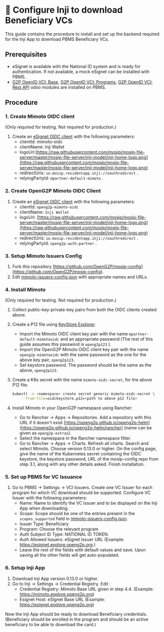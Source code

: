 # 📔 Configure Inji to download Beneficiary VCs

This guide contains the procedure to install and set up the backend required for the Inji App to download PBMS Beneficiary VCs.

## Prerequisites

* eSignet is available with the National ID system and is ready for authentication. If not available, a mock eSignet can be installed with PBMS.
* [G2P OpenID VCI: Base](../../../developer-zone/odoo-modules/g2p-openid-vci-base.md), [G2P OpenID VCI: Programs](../../../developer-zone/odoo-modules/g2p-openid-vci-programs.md), [G2P OpenID VCI: Rest API](../../../developer-zone/odoo-modules/g2p-openid-vci-rest-api.md) odoo modules are installed on PBMS.

## Procedure

### 1. Create Mimoto OIDC client

(Only required for testing. Not required for production.)

1. Create an [eSignet OIDC client](../../../../social-registry/features/id-integration/id-authentication/user-guides/esignet-client-creation.md) with the following parameters:
   * clientId: mimoto-oidc
   * clientName: Inji Wallet
   * logoUrl:[https://raw.githubusercontent.com/mosip/mosip-file-server/master/mosip-file-server/inji-model/inji-home-logo.png](https://raw.githubusercontent.com/mosip/mosip-file-server/master/mosip-file-server/inji-model/inji-home-logo.png)
   * redirectUris: `io.mosip.residentapp.inji://oauthredirect` .
   * relyingPartyId: `mpartner-default-mimoto` .

### 2. Create OpenG2P Mimoto OIDC Client

1. Create an [eSignet OIDC client](../../../../social-registry/features/id-integration/id-authentication/user-guides/esignet-client-creation.md) with the following parameters:
   * clientId: `openg2p-mimoto-oidc`
   * clientName: `Inji Wallet`
   * logoUrl: [https://raw.githubusercontent.com/mosip/mosip-file-server/master/mosip-file-server/inji-model/inji-home-logo.png](https://raw.githubusercontent.com/mosip/mosip-file-server/master/mosip-file-server/inji-model/inji-home-logo.png)
   * redirectUris: `io.mosip.residentapp.inji://oauthredirect` .
   * relyingPartyId: `openg2p-auth-partner` .

### 3. Setup Mimoto Issuers Config

1. Fork this repository [https://github.com/OpenG2P/mosip-config](https://github.com/OpenG2P/mosip-config).
2. Edit [mimoto-issuers-config.json](https://github.com/OpenG2P/mosip-config/blob/master/mimoto-issuers-config.json) with appropriate names and URLs.

### 4. Install Mimoto

(Only required for testing. Not required for production.)

1. Collect public-key-private-key pairs from both the OIDC clients created above.
2. Create a P12 file using [KeyStore Explorer](configure-inji-to-download-beneficiary-vcs.md#prerequisites).&#x20;
   * Import the Mimoto OIDC client key pair with the name `mpartner-default-mimotooidc` and an appropriate password (The rest of this guide assumes this password is `openg2p123` ).
   * Import the OpenG2P Mimoto OIDC client key pair with the name `openg2p-mimotooidc` with the same password as the one for the above key pair, `openg2p123`.
   * Set keystore password. The password should be the same as the above, `openg2p123`.
3.  Create a K8s secret with the name `mimoto-oidc-secret`, for the above P12 file:

    ```bash
    kubectl -n <namespace> create secret generic mimoto-oidc-secret \
        --from-file=oidckeystore.p12=<path to above p12 file>
    ```
4. Install Mimoto in your OpenG2P namespace using Rancher:
   * Go to Rancher -> Apps -> Repositories. Add a repository with this URL if it doesn't exist [https://openg2p.github.io/openg2p-helm](https://openg2p.github.io/openg2p-helm/rancher) (name can be given as `openg2p-extras`).
   * Select the namespace in the Rancher namespace filter.
   * Go to Rancher -> Apps -> Charts. Refresh all charts. Search and select Mimoto. Choose version 0.13.0 or higher. On the config page, give the name of the Kubernetes secret containing the OIDC keystore, the keystore password, URL of the mosip-config repo from step 3.1, along with any other details asked. Finish installation.

### 5. Set up PBMS for VC Issuance

1. Go to PBMS -> Settings -> VCI Issuers. Create one VC Issuer for each program for which VC download should be supported. Configure VC Issuer with the following parameters:
   * Name: Name to identify the VC Issuer and to be displayed on the Inji App when downloading.&#x20;
   * Scope: Scope should be one of the entries present in the `scopes_supported` field in [mimoto-issuers-config.json](https://github.com/OpenG2P/mosip-config/blob/master/mimoto-issuers-config.json).
   * Issuer Type: Beneficiary
   * Program: Choose the relevant program
   * Auth Subject ID Type: NATIONAL ID TOKEN.
   * Auth Allowed Issuers: eSignet Issuer URL (Example: https://esignet.explore.openg2p.org.)
   * Leave the rest of the fields with default values and save. Upon saving all the other fields will get auto-populated.

### 6. Setup Inji App

1. Download Inji App version 0.13.0 or higher.
2. Go to Inji -> Settings -> Credential Registry. Edit :
   * Credential Registry: Mimoto Base URL given in step 4.4. (Example: https://mimoto.explore.openg2p.org)
   * Esignet Host: eSignet Base URL (Example: https://esignet.explore.openg2p.org)

Now the Inji App should be ready to download Beneficiary credentials. (Beneficiary should be enrolled in the program and should be an active beneficiary to be able to download the card.)
